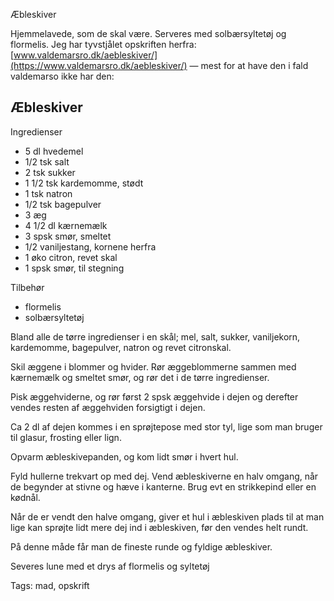 Æbleskiver

Hjemmelavede, som de skal være. Serveres med solbærsyltetøj og flormelis. Jeg har tyvstjålet opskriften 
herfra: [www.valdemarsro.dk/aebleskiver/](https://www.valdemarsro.dk/aebleskiver/) — mest for at have
den i fald valdemarso ikke har den:

## Æbleskiver

Ingredienser

* 5 dl hvedemel
* 1/2 tsk salt
* 2 tsk sukker
* 1 1/2 tsk kardemomme, stødt
* 1 tsk natron
* 1/2 tsk bagepulver
* 3 æg
* 4 1/2 dl kærnemælk
* 3 spsk smør, smeltet
* 1/2 vaniljestang, kornene herfra
* 1 øko citron, revet skal
* 1 spsk smør, til stegning

Tilbehør

* flormelis
* solbærsyltetøj

Bland alle de tørre ingredienser i en skål; mel, salt, sukker, vaniljekorn, kardemomme, bagepulver, natron og revet citronskal.

Skil æggene i blommer og hvider. Rør æggeblommerne sammen med kærnemælk og smeltet smør, og rør det i de tørre ingredienser.

Pisk æggehviderne, og rør først 2 spsk æggehvide i dejen og derefter vendes resten af æggehviden forsigtigt i dejen.

Ca 2 dl af dejen kommes i en sprøjtepose med stor tyl, lige som man bruger til glasur, frosting eller lign.

Opvarm æbleskivepanden, og kom lidt smør i hvert hul.

Fyld hullerne trekvart op med dej. Vend æbleskiverne en halv omgang, når de begynder at stivne og hæve i kanterne. Brug evt en strikkepind eller en kødnål.

Når de er vendt den halve omgang, giver et hul i æbleskiven plads til at man lige kan sprøjte lidt mere dej ind i æbleskiven, før den vendes helt rundt.

På denne måde får man de fineste runde og fyldige æbleskiver.

Severes lune med et drys af flormelis og syltetøj

Tags: mad, opskrift
